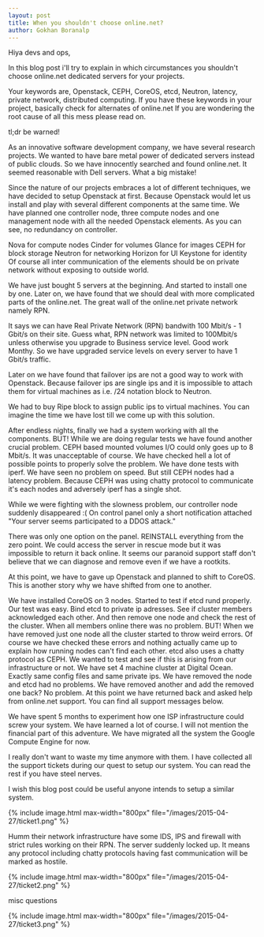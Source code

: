 ```yaml
---
layout: post
title: When you shouldn't choose online.net?
author: Gokhan Boranalp
---
```


Hiya devs and ops,

In this blog post i'll try to explain in which circumstances you shouldn't choose online.net dedicated servers for your projects.

Your keywords are, Openstack, CEPH, CoreOS, etcd, Neutron, latency, private network, distributed computing. If you have these keywords in your project, basically check for alternates of online.net
If you are wondering the root cause of all this mess please read on.

tl;dr be warned!

As an innovative software development company, we have several research projects. We wanted to have bare metal power of dedicated servers instead of public clouds. So we have innocently searched and found online.net. It seemed reasonable with Dell servers. What a big mistake!

Since the nature of our projects embraces a lot of different techniques, we have decided to setup Openstack at first. Because Openstack would let us install and play with several different components at the same time.
We have planned one controller node, three compute nodes and one management node with all the needed Openstack elements. As you can see, no redundancy on controller.

Nova for compute nodes
Cinder for volumes
Glance for images
CEPH for block storage
Neutron for networking
Horizon for UI
Keystone for identity
Of course all inter communication of the elements should be on private network without exposing to outside world.

We have just bought 5 servers at the beginning. And started to install one by one. Later on, we have found that we should deal with more complicated parts of the online.net. The great wall of the online.net private network namely RPN.

It says we can have Real Private Network (RPN) bandwith 100 Mbit/s - 1 Gbit/s on their site. Guess what, RPN network was limited to 100Mbit/s unless otherwise you upgrade to Business service level. Good work Monthy.
So we have upgraded service levels on every server to have 1 Gbit/s traffic.

Later on we have found that failover ips are not a good way to work with Openstack. Because failover ips are single ips and it is impossible to attach them for virtual machines as i.e. /24 notation block to Neutron.

We had to buy Ripe block to assign public ips to virtual machines. You can imagine the time we have lost till we come up with this solution.

After endless nights, finally we had a system working with all the components. BUT! While we are doing regular tests we have found another crucial problem. CEPH based mounted volumes I/O could only goes up to 8 Mbit/s. It was unacceptable of course. We have checked hell a lot of possible points to properly solve the problem.
We have done tests with iperf. We have seen no problem on speed. But still CEPH nodes had a latency problem. Because CEPH was using chatty protocol to communicate it's each nodes and adversely iperf has a single shot.

While we were fighting with the slowness problem, our controller node suddenly disappeared :(
On control panel only a short notification attached "Your server seems participated to a DDOS attack."

There was only one option on the panel. REINSTALL everything from the zero point. We could access the server in rescue mode but it was impossible to return it back online. It seems our paranoid support staff don't believe that we can diagnose and remove even if we have a rootkits.

At this point, we have to gave up Openstack and planned to shift to CoreOS. This is another story why we have shifted from one to another.

We have installed CoreOS on 3 nodes. Started to test if etcd rund properly. Our test was easy. Bind etcd to private ip adresses. See if cluster members acknowledged each other. And then remove one node and check the rest of the cluster. When all members online there was no problem. BUT! When we have removed just one node all the cluster started to throw weird errors. Of course we have checked these errors and nothing actually came up to explain how running nodes can't find each other. etcd also uses a chatty protocol as CEPH.
We wanted to test and see if this is arising from our infrastructure or not. We have set 4 machine cluster at Digital Ocean. Exactly same config files and same private ips. We have removed the node and etcd had no problems. We have removed another and add the removed one back? No problem.
At this point we have returned back and asked help from online.net support. You can find all support messages below.

We have spent 5 months to experiment how one ISP infrastructure could screw your system. We have learned a lot of course. I will not mention the financial part of this adventure.
We have migrated all the system the Google Compute Engine for now.

I really don't want to waste my time anymore with them.
I have collected all the support tickets during our quest to setup our system. You can read the rest if you have steel nerves.

I wish this blog post could be useful anyone intends to setup a similar system.


{% include image.html max-width="800px" file="/images/2015-04-27/ticket1.png" %}

Humm their network infrastructure have some IDS, IPS and firewall with strict rules working on their RPN. The server suddenly locked up. It means any protocol including chatty protocols having fast communication will be marked as hostile.

{% include image.html max-width="800px" file="/images/2015-04-27/ticket2.png" %}

misc questions

{% include image.html max-width="800px" file="/images/2015-04-27/ticket3.png" %}
